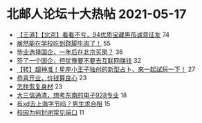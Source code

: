 # 北邮人论坛十大热帖 2021-05-17

- [【王道】【北京】看看不亏，94优质宝藏男孩诚意征友](https://bbs.byr.cn/article/Friends/1993591) 74
- [居然能在学校吃到跷脚牛肉了！](https://bbs.byr.cn/article/Food/512915) 55
- [毕业选择国企，一年后在北京买房？](https://bbs.byr.cn/article/Home/129657) 36
- [签了一个国企，但犹豫要不要去互联网赚钱](https://bbs.byr.cn/article/WorkLife/1167653) 32
- [【转】超神准！星座小王子独创的新型占卜、來一起試玩一下！](https://bbs.byr.cn/article/Constellations/326533) 27
- [恭喜开业，价钱算良心](https://bbs.byr.cn/article/Picture/3289511) 23
- [怎样恢复身材](https://bbs.byr.cn/article/Talking/6274359) 23
- [大三信通渣，想考东南的电子928专业](https://bbs.byr.cn/article/AimGraduate/1206654) 18
- [有xd去上海字节吗？男生求合租](https://bbs.byr.cn/article/Job/2134032) 15
- [校园为何封闭常见端口](https://bbs.byr.cn/article/BUPTNet/105204) 11


